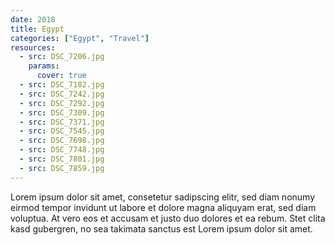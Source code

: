 ```yaml
---
date: 2018
title: Egypt
categories: ["Egypt", "Travel"]
resources:
  - src: DSC_7206.jpg
    params:
      cover: true
  - src: DSC_7182.jpg
  - src: DSC_7242.jpg
  - src: DSC_7292.jpg
  - src: DSC_7309.jpg
  - src: DSC_7371.jpg
  - src: DSC_7545.jpg
  - src: DSC_7698.jpg
  - src: DSC_7748.jpg
  - src: DSC_7801.jpg
  - src: DSC_7859.jpg
---
```


Lorem ipsum dolor sit amet, consetetur sadipscing elitr, sed diam nonumy eirmod tempor invidunt ut labore et dolore magna aliquyam erat, sed diam voluptua. At vero eos et accusam et justo duo dolores et ea rebum. Stet clita kasd gubergren, no sea takimata sanctus est Lorem ipsum dolor sit amet.
